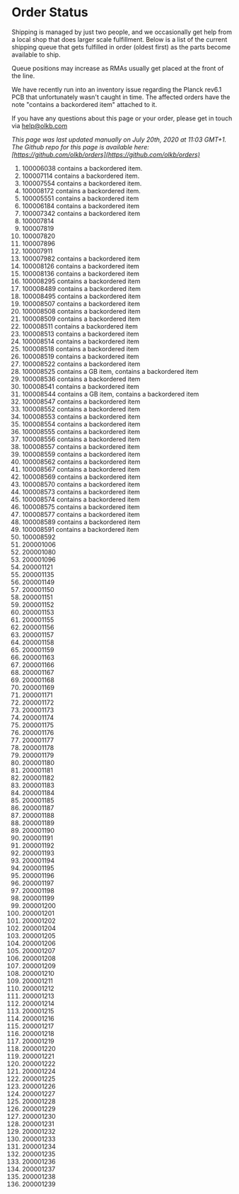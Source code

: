 # Order Status

Shipping is managed by just two people, and we occasionally get help from a local shop that does larger scale fulfillment. Below is a list of the current shipping queue that gets fulfilled in order (oldest first) as the parts become available to ship.

Queue positions may increase as RMAs usually get placed at the front of the line.

We have recently run into an inventory issue regarding the Planck rev6.1 PCB that unfortunately wasn't caught in time. The affected orders have the note "contains a backordered item" attached to it.

If you have any questions about this page or your order, please get in touch via help@olkb.com

*This page was last updated manually on July 20th, 2020 at 11:03 GMT+1. The Github repo for this page is available here: [https://github.com/olkb/orders](https://github.com/olkb/orders)*

 1. 100006038 contains a backordered item.
 2. 100007114 contains a backordered item.
 3. 100007554 contains a backordered item.
 4. 100008172 contains a backordered item.
 5. 100005551 contains a backordered item
 6. 100006184 contains a backordered item
 7. 100007342 contains a backordered item
 8. 100007814
 9. 100007819
 10. 100007820
 11. 100007896
 12. 100007911
 13. 100007982 contains a backordered item
 14. 100008126 contains a backordered item
 15. 100008136 contains a backordered item
 16. 100008295 contains a backordered item
 17. 100008489 contains a backordered item
 18. 100008495 contains a backordered item
 19. 100008507 contains a backordered item
 20. 100008508 contains a backordered item
 21. 100008509 contains a backordered item
 22. 100008511 contains a backordered item
 23. 100008513 contains a backordered item
 24. 100008514 contains a backordered item
 25. 100008518 contains a backordered item
 26. 100008519 contains a backordered item
 27. 100008522 contains a backordered item
 28. 100008525 contains a GB item, contains a backordered item
 29. 100008536 contains a backordered item
 30. 100008541 contains a backordered item
 31. 100008544 contains a GB item, contains a backordered item
 32. 100008547 contains a backordered item
 33. 100008552 contains a backordered item
 34. 100008553 contains a backordered item
 35. 100008554 contains a backordered item
 36. 100008555 contains a backordered item
 37. 100008556 contains a backordered item
 38. 100008557 contains a backordered item
 39. 100008559 contains a backordered item
 40. 100008562 contains a backordered item
 41. 100008567 contains a backordered item
 42. 100008569 contains a backordered item
 43. 100008570 contains a backordered item
 44. 100008573 contains a backordered item
 45. 100008574 contains a backordered item
 46. 100008575 contains a backordered item
 47. 100008577 contains a backordered item
 48. 100008589 contains a backordered item
 49. 100008591 contains a backordered item
 50. 100008592
 51. 200001006
 52. 200001080
 53. 200001096
 54. 200001121
 55. 200001135
 56. 200001149
 57. 200001150
 58. 200001151
 59. 200001152
 60. 200001153
 61. 200001155
 62. 200001156
 63. 200001157
 64. 200001158
 65. 200001159
 66. 200001163
 67. 200001166
 68. 200001167
 69. 200001168
 70. 200001169
 71. 200001171
 72. 200001172
 73. 200001173
 74. 200001174
 75. 200001175
 76. 200001176
 77. 200001177
 78. 200001178
 79. 200001179
 80. 200001180
 81. 200001181
 82. 200001182
 83. 200001183
 84. 200001184
 85. 200001185
 86. 200001187
 87. 200001188
 88. 200001189
 89. 200001190
 90. 200001191
 91. 200001192
 92. 200001193
 93. 200001194
 94. 200001195
 95. 200001196
 96. 200001197
 97. 200001198
 98. 200001199
 99. 200001200
 100. 200001201
 101. 200001202
 102. 200001204
 103. 200001205
 104. 200001206
 105. 200001207
 106. 200001208
 107. 200001209
 108. 200001210
 109. 200001211
 110. 200001212
 111. 200001213
 112. 200001214
 113. 200001215
 114. 200001216
 115. 200001217
 116. 200001218
 117. 200001219
 118. 200001220
 119. 200001221
 120. 200001222
 121. 200001224
 122. 200001225
 123. 200001226
 124. 200001227
 125. 200001228
 126. 200001229
 127. 200001230
 128. 200001231
 129. 200001232
 130. 200001233
 131. 200001234
 132. 200001235
 133. 200001236
 134. 200001237
 135. 200001238
 136. 200001239
